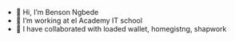 - 👋 Hi, I’m Benson Ngbede
- 👀 I’m working at el Academy IT school
- 💞️ I have collaborated with loaded wallet, homegistng, shapwork
<!---
methodstechnology/methodstechnology is a ✨ special ✨ repository because its `README.md` (this file) appears on your GitHub profile.
You can click the Preview link to take a look at your changes.
--->
